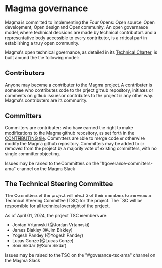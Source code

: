 # Magma governance

Magma is committed to implementing the
[Four Opens](https://www.openstack.org/four-opens/): Open source, Open
development, Open design and Open community. An open governance model, where
technical decisions are made by technical contributors and a representative
body accessible to every contributor, is a critical part in establishing a
truly open community.

Magma's open technical governance, as detailed in its [Technical Charter](https://github.com/magma/tsc/blob/main/CHARTER.md), is built around the
the following model:

## Contributers

Anyone may become a contributer to the Magma project.  A contributer is someone who contributes code to the prject github repository, initiates or comments on github issues or contributes to the project in any other way.  Magma's contributers are its community.

## Committers

Committers are contributers who have earned the right to make modifications to the Magma github repository, as set forth in the [CONTRIBUTING file](https://github.com/magma/community/blob/main/CONTRIBUTING.md).  Committers are able to merge code or otherwise modify the Magma github repository.  Committers may be added to or removed from the project by a majority vote of existing committers, with no single committer objecting.

Issues may be raised to the Committers on the "#goverance-committers-ama" channel on the Magma Slack

## The Technical Steering Committee

The Committers of the project will elect 5 of their members to serve as a Technical Steering Committee (TSC) for the project.  The TSC will be responsible for all technical oversight of the project.

As of April 01, 2024, the project TSC members are:
- Jordan Vrtanoski (@Jordan Vrtanoski)
- James Blakley (@Jim Blakley)
- Yogesh Pandey (@Yogesh Pandey)
- Lucas Gonze (@Lucas Gonze)
- Som Sikdar (@Som Sikdar)

Issues may be raised to the TSC on the "#goverance-tsc-ama" channel on the Magma Slack
